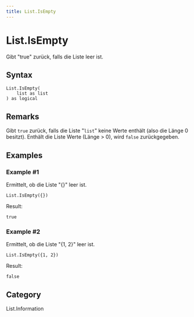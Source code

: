 ```yaml
---
title: List.IsEmpty
---
```


# List.IsEmpty


Gibt &#34;true&#34; zurück, falls die Liste leer ist.


## Syntax

```powerquery
List.IsEmpty(
    list as list
) as logical
```


## Remarks

Gibt <code>true</code> zurück, falls die Liste "<code>list</code>" keine Werte enthält (also die Länge 0 besitzt). Enthält die Liste Werte (Länge > 0), wird <code>false</code> zurückgegeben.


## Examples

### Example #1 
Ermittelt, ob die Liste &#34;\{}&#34; leer ist.
```powerquery
List.IsEmpty({})
```

Result: 
```powerquery
true
```


### Example #2 
Ermittelt, ob die Liste &#34;\{1, 2}&#34; leer ist.
```powerquery
List.IsEmpty({1, 2})
```

Result: 
```powerquery
false
```




## Category
List.Information
